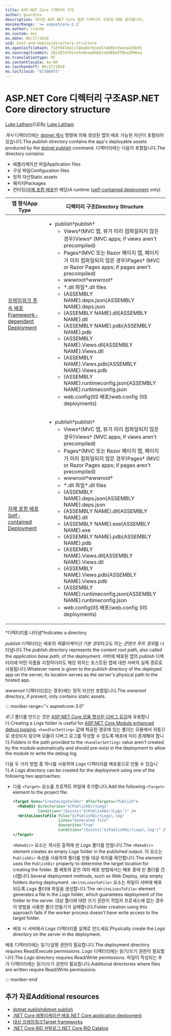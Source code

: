 ```yaml
---
title: ASP.NET Core 디렉터리 구조
author: guardrex
description: 게시된 ASP.NET Core 앱의 디렉터리 구조에 대해 알아봅니다.
monikerRange: '>= aspnetcore-2.2'
ms.author: riande
ms.custom: mvc
ms.date: 06/17/2019
uid: host-and-deploy/directory-structure
ms.openlocfilehash: f1df047decc7a0a6b7dcee57a690c55eea428b05
ms.sourcegitcommit: 28a2874765cefe9eaa068dceb989a978ba2096aa
ms.translationtype: HT
ms.contentlocale: ko-KR
ms.lasthandoff: 06/17/2019
ms.locfileid: "67166973"
---
```

# <a name="aspnet-core-directory-structure"></a><span data-ttu-id="d8bb5-103">ASP.NET Core 디렉터리 구조</span><span class="sxs-lookup"><span data-stu-id="d8bb5-103">ASP.NET Core directory structure</span></span>

<span data-ttu-id="d8bb5-104">[Luke Latham](https://github.com/guardrex)으로</span><span class="sxs-lookup"><span data-stu-id="d8bb5-104">By [Luke Latham](https://github.com/guardrex)</span></span>

<span data-ttu-id="d8bb5-105">*게시* 디렉터리에는 [dotnet 게시](/dotnet/core/tools/dotnet-publish) 명령에 의해 생성된 앱의 배포 가능한 자산이 포함되어 있습니다.</span><span class="sxs-lookup"><span data-stu-id="d8bb5-105">The *publish* directory contains the app's deployable assets produced by the [dotnet publish](/dotnet/core/tools/dotnet-publish) command.</span></span> <span data-ttu-id="d8bb5-106">디렉터리에는 다음이 포함됩니다.</span><span class="sxs-lookup"><span data-stu-id="d8bb5-106">The directory contains:</span></span>

* <span data-ttu-id="d8bb5-107">애플리케이션 파일</span><span class="sxs-lookup"><span data-stu-id="d8bb5-107">Application files</span></span>
* <span data-ttu-id="d8bb5-108">구성 파일</span><span class="sxs-lookup"><span data-stu-id="d8bb5-108">Configuration files</span></span>
* <span data-ttu-id="d8bb5-109">정적 자산</span><span class="sxs-lookup"><span data-stu-id="d8bb5-109">Static assets</span></span>
* <span data-ttu-id="d8bb5-110">패키지</span><span class="sxs-lookup"><span data-stu-id="d8bb5-110">Packages</span></span>
* <span data-ttu-id="d8bb5-111">런타임([자체 포함 배포](/dotnet/core/deploying/#self-contained-deployments-scd)만 해당)</span><span class="sxs-lookup"><span data-stu-id="d8bb5-111">A runtime ([self-contained deployment](/dotnet/core/deploying/#self-contained-deployments-scd) only)</span></span>

| <span data-ttu-id="d8bb5-112">앱 형식</span><span class="sxs-lookup"><span data-stu-id="d8bb5-112">App Type</span></span> | <span data-ttu-id="d8bb5-113">디렉터리 구조</span><span class="sxs-lookup"><span data-stu-id="d8bb5-113">Directory Structure</span></span> |
| -------- | ------------------- |
| [<span data-ttu-id="d8bb5-114">프레임워크 종속 배포</span><span class="sxs-lookup"><span data-stu-id="d8bb5-114">Framework-dependent Deployment</span></span>](/dotnet/core/deploying/#framework-dependent-deployments-fdd) | <ul><li><span data-ttu-id="d8bb5-115">publish&dagger;</span><span class="sxs-lookup"><span data-stu-id="d8bb5-115">publish&dagger;</span></span><ul><li><span data-ttu-id="d8bb5-116">Views&dagger;(MVC 앱, 뷰가 미리 컴파일되지 않은 경우)</span><span class="sxs-lookup"><span data-stu-id="d8bb5-116">Views&dagger; (MVC apps; if views aren't precompiled)</span></span></li><li><span data-ttu-id="d8bb5-117">Pages&dagger;(MVC 또는 Razor 페이지 앱, 페이지가 미리 컴파일되지 않은 경우)</span><span class="sxs-lookup"><span data-stu-id="d8bb5-117">Pages&dagger; (MVC or Razor Pages apps; if pages aren't precompiled)</span></span></li><li><span data-ttu-id="d8bb5-118">wwwroot&dagger;</span><span class="sxs-lookup"><span data-stu-id="d8bb5-118">wwwroot&dagger;</span></span></li><li><span data-ttu-id="d8bb5-119">\*\.dll 파일</span><span class="sxs-lookup"><span data-stu-id="d8bb5-119">\*\.dll files</span></span></li><li><span data-ttu-id="d8bb5-120">{ASSEMBLY NAME}.deps.json</span><span class="sxs-lookup"><span data-stu-id="d8bb5-120">{ASSEMBLY NAME}.deps.json</span></span></li><li><span data-ttu-id="d8bb5-121">{ASSEMBLY NAME}.dll</span><span class="sxs-lookup"><span data-stu-id="d8bb5-121">{ASSEMBLY NAME}.dll</span></span></li><li><span data-ttu-id="d8bb5-122">{ASSEMBLY NAME}.pdb</span><span class="sxs-lookup"><span data-stu-id="d8bb5-122">{ASSEMBLY NAME}.pdb</span></span></li><li><span data-ttu-id="d8bb5-123">{ASSEMBLY NAME}.Views.dll</span><span class="sxs-lookup"><span data-stu-id="d8bb5-123">{ASSEMBLY NAME}.Views.dll</span></span></li><li><span data-ttu-id="d8bb5-124">{ASSEMBLY NAME}.Views.pdb</span><span class="sxs-lookup"><span data-stu-id="d8bb5-124">{ASSEMBLY NAME}.Views.pdb</span></span></li><li><span data-ttu-id="d8bb5-125">{ASSEMBLY NAME}.runtimeconfig.json</span><span class="sxs-lookup"><span data-stu-id="d8bb5-125">{ASSEMBLY NAME}.runtimeconfig.json</span></span></li><li><span data-ttu-id="d8bb5-126">web.config(IIS 배포)</span><span class="sxs-lookup"><span data-stu-id="d8bb5-126">web.config (IIS deployments)</span></span></li></ul></li></ul> |
| [<span data-ttu-id="d8bb5-127">자체 포함 배포</span><span class="sxs-lookup"><span data-stu-id="d8bb5-127">Self-contained Deployment</span></span>](/dotnet/core/deploying/#self-contained-deployments-scd) | <ul><li><span data-ttu-id="d8bb5-128">publish&dagger;</span><span class="sxs-lookup"><span data-stu-id="d8bb5-128">publish&dagger;</span></span><ul><li><span data-ttu-id="d8bb5-129">Views&dagger;(MVC 앱, 뷰가 미리 컴파일되지 않은 경우)</span><span class="sxs-lookup"><span data-stu-id="d8bb5-129">Views&dagger; (MVC apps; if views aren't precompiled)</span></span></li><li><span data-ttu-id="d8bb5-130">Pages&dagger;(MVC 또는 Razor 페이지 앱, 페이지가 미리 컴파일되지 않은 경우)</span><span class="sxs-lookup"><span data-stu-id="d8bb5-130">Pages&dagger; (MVC or Razor Pages apps; if pages aren't precompiled)</span></span></li><li><span data-ttu-id="d8bb5-131">wwwroot&dagger;</span><span class="sxs-lookup"><span data-stu-id="d8bb5-131">wwwroot&dagger;</span></span></li><li><span data-ttu-id="d8bb5-132">\*.dll 파일</span><span class="sxs-lookup"><span data-stu-id="d8bb5-132">\*.dll files</span></span></li><li><span data-ttu-id="d8bb5-133">{ASSEMBLY NAME}.deps.json</span><span class="sxs-lookup"><span data-stu-id="d8bb5-133">{ASSEMBLY NAME}.deps.json</span></span></li><li><span data-ttu-id="d8bb5-134">{ASSEMBLY NAME}.dll</span><span class="sxs-lookup"><span data-stu-id="d8bb5-134">{ASSEMBLY NAME}.dll</span></span></li><li><span data-ttu-id="d8bb5-135">{ASSEMBLY NAME}.exe</span><span class="sxs-lookup"><span data-stu-id="d8bb5-135">{ASSEMBLY NAME}.exe</span></span></li><li><span data-ttu-id="d8bb5-136">{ASSEMBLY NAME}.pdb</span><span class="sxs-lookup"><span data-stu-id="d8bb5-136">{ASSEMBLY NAME}.pdb</span></span></li><li><span data-ttu-id="d8bb5-137">{ASSEMBLY NAME}.Views.dll</span><span class="sxs-lookup"><span data-stu-id="d8bb5-137">{ASSEMBLY NAME}.Views.dll</span></span></li><li><span data-ttu-id="d8bb5-138">{ASSEMBLY NAME}.Views.pdb</span><span class="sxs-lookup"><span data-stu-id="d8bb5-138">{ASSEMBLY NAME}.Views.pdb</span></span></li><li><span data-ttu-id="d8bb5-139">{ASSEMBLY NAME}.runtimeconfig.json</span><span class="sxs-lookup"><span data-stu-id="d8bb5-139">{ASSEMBLY NAME}.runtimeconfig.json</span></span></li><li><span data-ttu-id="d8bb5-140">web.config(IIS 배포)</span><span class="sxs-lookup"><span data-stu-id="d8bb5-140">web.config (IIS deployments)</span></span></li></ul></li></ul> |

<span data-ttu-id="d8bb5-141">&dagger;디렉터리를 나타냄</span><span class="sxs-lookup"><span data-stu-id="d8bb5-141">&dagger;Indicates a directory</span></span>

<span data-ttu-id="d8bb5-142">*publish* 디렉터리는 배포의 *애플리케이션 기본 경로*라고도 하는 *콘텐츠 루트 경로*를 나타냅니다.</span><span class="sxs-lookup"><span data-stu-id="d8bb5-142">The *publish* directory represents the *content root path*, also called the *application base path*, of the deployment.</span></span> <span data-ttu-id="d8bb5-143">서버에 배포된 앱의 *publish* 디렉터리에 어떤 이름을 지정하더라도 해당 위치는 호스트된 앱에 대한 서버의 실제 경로로 사용됩니다.</span><span class="sxs-lookup"><span data-stu-id="d8bb5-143">Whatever name is given to the *publish* directory of the deployed app on the server, its location serves as the server's physical path to the hosted app.</span></span>

<span data-ttu-id="d8bb5-144">*wwwroot* 디렉터리(있는 경우)에는 정적 자산만 포함됩니다.</span><span class="sxs-lookup"><span data-stu-id="d8bb5-144">The *wwwroot* directory, if present, only contains static assets.</span></span>

::: moniker range="< aspnetcore-3.0"

<span data-ttu-id="d8bb5-145">*로그* 폴더를 만드는 것은 [ASP.NET Core 모듈 향상된 디버그 로깅](xref:host-and-deploy/aspnet-core-module#enhanced-diagnostic-logs)에 유용합니다.</span><span class="sxs-lookup"><span data-stu-id="d8bb5-145">Creating a *Logs* folder is useful for [ASP.NET Core Module enhanced debug logging](xref:host-and-deploy/aspnet-core-module#enhanced-diagnostic-logs).</span></span> <span data-ttu-id="d8bb5-146">`<handlerSetting>` 값에 제공된 경로에 있는 폴더는 모듈에서 자동으로 생성되지 않으며 모듈이 디버그 로그를 작성할 수 있도록 배포에 미리 존재해야 합니다.</span><span class="sxs-lookup"><span data-stu-id="d8bb5-146">Folders in the path provided to the `<handlerSetting>` value aren't created by the module automatically and should pre-exist in the deployment to allow the module to write the debug log.</span></span>

<span data-ttu-id="d8bb5-147">다음 두 가지 방법 중 하나를 사용하여 *Logs* 디렉터리를 배포용으로 만들 수 있습니다.</span><span class="sxs-lookup"><span data-stu-id="d8bb5-147">A *Logs* directory can be created for the deployment using one of the following two approaches:</span></span>

* <span data-ttu-id="d8bb5-148">다음 `<Target>` 요소를 프로젝트 파일에 추가합니다.</span><span class="sxs-lookup"><span data-stu-id="d8bb5-148">Add the following `<Target>` element to the project file:</span></span>

   ```xml
   <Target Name="CreateLogsFolder" AfterTargets="Publish">
     <MakeDir Directories="$(PublishDir)Logs" 
              Condition="!Exists('$(PublishDir)Logs')" />
     <WriteLinesToFile File="$(PublishDir)Logs\.log" 
                       Lines="Generated file" 
                       Overwrite="True" 
                       Condition="!Exists('$(PublishDir)Logs\.log')" />
   </Target>
   ```

   <span data-ttu-id="d8bb5-149">`<MakeDir>` 요소는 게시된 출력에 빈 *Logs* 폴더를 만듭니다.</span><span class="sxs-lookup"><span data-stu-id="d8bb5-149">The `<MakeDir>` element creates an empty *Logs* folder in the published output.</span></span> <span data-ttu-id="d8bb5-150">이 요소는 `PublishDir` 속성을 사용하여 폴더를 만들 대상 위치를 확인합니다.</span><span class="sxs-lookup"><span data-stu-id="d8bb5-150">The element uses the `PublishDir` property to determine the target location for creating the folder.</span></span> <span data-ttu-id="d8bb5-151">웹 배포와 같은 여러 배포 방법에서는 배포 중에 빈 폴더를 건너뜁니다.</span><span class="sxs-lookup"><span data-stu-id="d8bb5-151">Several deployment methods, such as Web Deploy, skip empty folders during deployment.</span></span> <span data-ttu-id="d8bb5-152">`<WriteLinesToFile>` 요소는 파일이 서버에 배포되도록 *Logs* 폴더에 파일을 생성합니다.</span><span class="sxs-lookup"><span data-stu-id="d8bb5-152">The `<WriteLinesToFile>` element generates a file in the *Logs* folder, which guarantees deployment of the folder to the server.</span></span> <span data-ttu-id="d8bb5-153">대상 폴더에 대한 쓰기 권한이 작업자 프로세스에 없는 경우 이 방법을 사용한 폴더 만들기가 실패합니다.</span><span class="sxs-lookup"><span data-stu-id="d8bb5-153">Folder creation using this approach fails if the worker process doesn't have write access to the target folder.</span></span>

* <span data-ttu-id="d8bb5-154">배포 시 서버에서 *Logs* 디렉터리를 실제로 만드세요.</span><span class="sxs-lookup"><span data-stu-id="d8bb5-154">Physically create the *Logs* directory on the server in the deployment.</span></span>

<span data-ttu-id="d8bb5-155">배포 디렉터리에는 읽기/실행 권한이 필요합니다.</span><span class="sxs-lookup"><span data-stu-id="d8bb5-155">The deployment directory requires Read/Execute permissions.</span></span> <span data-ttu-id="d8bb5-156">*Logs* 디렉터리에는 읽기/쓰기 권한이 필요합니다.</span><span class="sxs-lookup"><span data-stu-id="d8bb5-156">The *Logs* directory requires Read/Write permissions.</span></span> <span data-ttu-id="d8bb5-157">파일이 작성되는 추가 디렉터리에는 읽기/쓰기 권한이 필요합니다.</span><span class="sxs-lookup"><span data-stu-id="d8bb5-157">Additional directories where files are written require Read/Write permissions.</span></span>

::: moniker-end

## <a name="additional-resources"></a><span data-ttu-id="d8bb5-158">추가 자료</span><span class="sxs-lookup"><span data-stu-id="d8bb5-158">Additional resources</span></span>

* [<span data-ttu-id="d8bb5-159">dotnet publish</span><span class="sxs-lookup"><span data-stu-id="d8bb5-159">dotnet publish</span></span>](/dotnet/core/tools/dotnet-publish)
* [<span data-ttu-id="d8bb5-160">.NET Core 애플리케이션 배포</span><span class="sxs-lookup"><span data-stu-id="d8bb5-160">.NET Core application deployment</span></span>](/dotnet/core/deploying/)
* [<span data-ttu-id="d8bb5-161">대상 프레임워크</span><span class="sxs-lookup"><span data-stu-id="d8bb5-161">Target frameworks</span></span>](/dotnet/standard/frameworks)
* [<span data-ttu-id="d8bb5-162">.NET Core RID 카탈로그</span><span class="sxs-lookup"><span data-stu-id="d8bb5-162">.NET Core RID Catalog</span></span>](/dotnet/core/rid-catalog)
